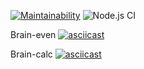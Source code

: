 [![Maintainability](https://api.codeclimate.com/v1/badges/a99a88d28ad37a79dbf6/maintainability)](https://codeclimate.com/github/codeclimate/codeclimate/maintainability)
![Node.js CI](https://github.com/sergei-andreev/frontend-project-lvl1/workflows/Node.js%20CI/badge.svg)

Brain-even
[![asciicast](https://asciinema.org/a/JZFE388V0iIIcobDq1b6RyHAG.svg)](https://asciinema.org/a/JZFE388V0iIIcobDq1b6RyHAG)

Brain-calc
[![asciicast](https://asciinema.org/a/lGdsdU6zLaR1J6jcaf8Be5qYY.svg)](https://asciinema.org/a/lGdsdU6zLaR1J6jcaf8Be5qYY)